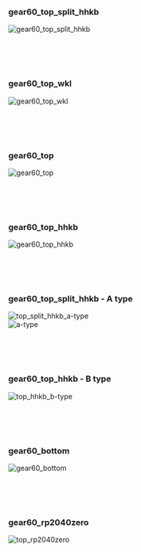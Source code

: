 ### gear60_top_split_hhkb<br/>
![gear60_top_split_hhkb](https://github.com/cosmosalad/Gear60/assets/45204109/480255db-90ed-4dfc-8e5b-a8bff9a35f17)
<br/><br/><br/><br/><br/>


### gear60_top_wkl<br/>
![gear60_top_wkl](https://github.com/cosmosalad/Gear60/assets/45204109/87c054f2-d5ca-4aa8-999e-5aa636f7a1a1)
<br/><br/><br/><br/><br/>


### gear60_top<br/>
![gear60_top](https://github.com/cosmosalad/Gear60/assets/45204109/0714b6d7-53cf-4ecf-99fc-bfd173a59e5d)
<br/><br/><br/><br/><br/>


### gear60_top_hhkb<br/>
![gear60_top_hhkb](https://github.com/cosmosalad/Gear60/assets/45204109/969b7320-569e-4407-a5cf-703b150a5db5)
<br/><br/><br/><br/><br/>


### gear60_top_split_hhkb - A type<br/>
![top_split_hhkb_a-type](https://github.com/cosmosalad/Gear60/assets/45204109/2fc9ee2c-8d75-4967-b749-c7033d6d81f1)<br/>
![a-type](https://github.com/cosmosalad/Gear60/assets/45204109/85821540-72b9-4c91-b178-d465726c4036)
<br/><br/><br/><br/><br/>


### gear60_top_hhkb - B type<br/>
![top_hhkb_b-type](https://github.com/cosmosalad/Gear60/assets/45204109/e1a85ffb-d58f-4535-8d3d-9e1e8b156320)
<br/><br/><br/><br/><br/>


### gear60_bottom<br/>
![gear60_bottom](https://github.com/cosmosalad/Gear60/assets/45204109/9bac3770-bd0c-4826-aab4-8c009893e016)
<br/><br/><br/><br/><br/>


### gear60_rp2040zero<br/>
![top_rp2040zero](https://github.com/cosmosalad/Gear60/assets/45204109/fd71e0b5-9b29-4bf9-a59d-1e83c01fb67a)

